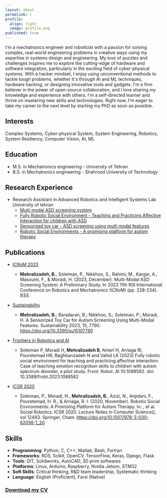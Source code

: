 ```yaml
---
layout: about
permalink: /
profile:
  align: right
  image: profile.png
published: true
---
```


I'm a mechatronics engineer and roboticist with a passion for solving complex, real-world engineering problems in creative ways using my expertise in systems design and engineering. My love of puzzles and challenges inspires me to explore the cutting-edge of hardware and software integration, particularly in the exciting field of cyber-physical systems. With a hacker mindset, I enjoy using unconventional methods to tackle tough problems, whether it's through AI and ML techniques, hardware hacking, or designing innovative tools and gadgets. I'm a firm believer in the power of open-source collaboration, and I love sharing my knowledge and experience with others. I'm a self-directed learner and thrive on mastering new skills and technologies. Right now, I'm eager to take my career to the next level by starting my PhD as soon as possible.

## Interests
Complex Systems, Cyber-physical System, System Engineering, Robotics, System Resiliency, Computer Vision, AI, ML

## Education

- M.S. in Mechatronics engineering - University of Tehran
- B.S. in Mechatronics engineering - Shahrood University of Technology 

## Research Experience

- Research Assistant in Advanced Robotics and Intelligent Systems Lab University of tehran
  - [Multi modal ASD screening system](https://doi.org/10.1109/ICRoM60803.2023.10412541)
  - [Fully Robotic Social Environment - Teaching and Practicing Affective Interaction for children with ASD](https://doi.org/10.3389/frobt.2023.1088582)
  - [Sensorized toy car - ASD screening using multi modal features](https://doi.org/10.3390/su15107790)
  - [Robotic Social Environments - A promising platform for autism therapy](https://doi.org/10.1007/978-3-030-62056-1_20)

## Publications

- [ICRoM 2023](https://doi.org/10.1109/ICRoM60803.2023.10412541)
  - **Mehralizadeh, B.**, Soleiman, P., Nikkhoo, S., Rahimi, M., Kargar, A., Masoumi, F., & Moradi, H. (2023, December). Multi-Modal ASD Screening System: A Preliminary Study. In 2023 11th RSI International Conference on Robotics and Mechatronics (ICRoM) (pp. 228-234). IEEE.

- [Sustainability](https://doi.org/10.3390/su15107790)
  - **Mehralizadeh, B.**; Baradaran, B.; Nikkhoo, S.; Soleiman, P.; Moradi, H. A Sensorized Toy Car for Autism Screening Using Multi-Modal Features. Sustainability 2023, 15, 7790. https://doi.org/10.3390/su15107790

- [Frontiers in Robotics and AI](https://doi.org/10.3389/frobt.2023.1088582)
  - Soleiman P, Moradi H, **Mehralizadeh B**, Ameri H, Arriaga RI, Pouretemad HR, Baghbanzadeh N and Vahid LK (2023) Fully robotic social environment for teaching and practicing affective interaction: Case of teaching emotion recognition skills to children with autism spectrum disorder, a pilot study. Front. Robot. AI 10:1088582. doi: 10.3389/frobt.2023.1088582

- [ICSR 2020](https://doi.org/10.1007/978-3-030-62056-1_20)
  - Soleiman, P., Moradi, H., **Mehralizadeh, B.**, Azizi, N., Anjidani, F., Pouretemad, H. R., & Arriaga, R. I. (2020, November). Robotic Social Environments: A Promising Platform for Autism Therapy. In: , et al. Social Robotics. ICSR 2020. Lecture Notes in Computer Science(), vol 12483. Springer, Cham. https://doi.org/10.1007/978-3-030-62056-1_20

## Skills

- **Programming**: Python, C, C++, Matlab, Bash, Fortran
- **Frameworks**: ROS, Scikit, OpenCV, TensorFlow, Keras, Django, Flask
- **Tools**: GIT, Solidworks, AutoCAD, 3D print softwares
- **Platforms**: Linux, Arduino, Raspberry, Nvidia Jetson, STM32
- **Soft Skills**: Critical thinking, R&D team leadership, Systematic thinking
- **Language**: English (Proficient), Farsi (Native)

### [Download my CV](https://bijanmehr.github.io/assets/files/bijanmehr_cv.pdf)
